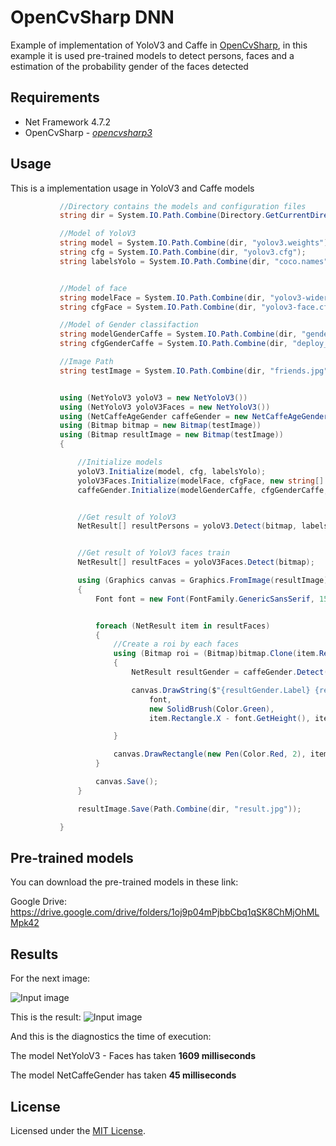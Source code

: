 # OpenCvSharp DNN

Example of implementation of YoloV3 and Caffe in [OpenCvSharp](https://github.com/shimat/opencvsharp), in this example it is used pre-trained models to detect persons, faces and a estimation of the probability gender of the faces detected
## Requirements

 - Net Framework 4.7.2
 - OpenCvSharp - _[opencvsharp3](https://github.com/shimat/opencvsharp)_

## Usage

This is a implementation usage in YoloV3 and Caffe models
 ```csharp
            //Directory contains the models and configuration files
            string dir = System.IO.Path.Combine(Directory.GetCurrentDirectory(), "data");

            //Model of YoloV3
            string model = System.IO.Path.Combine(dir, "yolov3.weights");
            string cfg = System.IO.Path.Combine(dir, "yolov3.cfg");
            string labelsYolo = System.IO.Path.Combine(dir, "coco.names");


            //Model of face
            string modelFace = System.IO.Path.Combine(dir, "yolov3-wider_16000.weights");
            string cfgFace = System.IO.Path.Combine(dir, "yolov3-face.cfg");

            //Model of Gender classifaction
            string modelGenderCaffe = System.IO.Path.Combine(dir, "gender_net.caffemodel");
            string cfgGenderCaffe = System.IO.Path.Combine(dir, "deploy_gender.prototxt");

            //Image Path
            string testImage = System.IO.Path.Combine(dir, "friends.jpg");


            using (NetYoloV3 yoloV3 = new NetYoloV3())
            using (NetYoloV3 yoloV3Faces = new NetYoloV3())
            using (NetCaffeAgeGender caffeGender = new NetCaffeAgeGender())
            using (Bitmap bitmap = new Bitmap(testImage))
            using (Bitmap resultImage = new Bitmap(testImage))
            {

                //Initialize models
                yoloV3.Initialize(model, cfg, labelsYolo);
                yoloV3Faces.Initialize(modelFace, cfgFace, new string[] { "faces" });
                caffeGender.Initialize(modelGenderCaffe, cfgGenderCaffe, new string[] { "Male", "Female" });


                //Get result of YoloV3
                NetResult[] resultPersons = yoloV3.Detect(bitmap, labelsFilters: new string[] { "person" });


                //Get result of YoloV3 faces train
                NetResult[] resultFaces = yoloV3Faces.Detect(bitmap);

                using (Graphics canvas = Graphics.FromImage(resultImage))
                {
                    Font font = new Font(FontFamily.GenericSansSerif, 15);


                    foreach (NetResult item in resultFaces)
                    {
                        //Create a roi by each faces
                        using (Bitmap roi = (Bitmap)bitmap.Clone(item.Rectangle, bitmap.PixelFormat))
                        {
                            NetResult resultGender = caffeGender.Detect(roi).FirstOrDefault();

                            canvas.DrawString($"{resultGender.Label} {resultGender.Probability:0.0%}",
                                font,
                                new SolidBrush(Color.Green),
                                item.Rectangle.X - font.GetHeight(), item.Rectangle.Y - font.GetHeight());

                        }

                        canvas.DrawRectangle(new Pen(Color.Red, 2), item.Rectangle);
                    }

                    canvas.Save();
                }

                resultImage.Save(Path.Combine(dir, "result.jpg"));

            }
```
## Pre-trained models
You can download the pre-trained models in these link:

Google Drive:
https://drive.google.com/drive/folders/1oj9p04mPjbbCbq1qSK8ChMjOhMLMpk42


## Results

For the next image:

![Input image](https://raw.githubusercontent.com/juliansprt/OpenCvSharpDNN/master/input_image.jpg)

This is the result:
![Input image](https://raw.githubusercontent.com/juliansprt/OpenCvSharpDNN/master/result_image.jpg)

And this is the diagnostics the time of execution:

The model NetYoloV3 - Faces has taken **1609 milliseconds**

The model NetCaffeGender has taken **45 milliseconds**

## License
Licensed under the [MIT License](https://github.com/juliansprt/OpenCvSharpDNN/blob/master/LICENSE).
